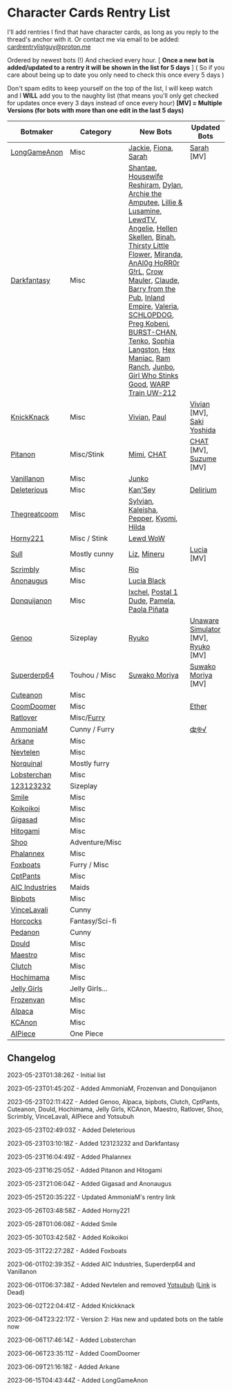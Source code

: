 # Character Cards Rentry List

I'll add rentries I find that have character cards, as long as you reply to the thread's anchor with it.
Or contact me via email to be added: cardrentrylistguy@proton.me

Ordered by newest bots (!) And checked every hour.
[ **Once a new bot is added/updated to a rentry it will be shown in the list for 5 days** ]
( So if you care about being up to date you only need to check this once every 5 days )

Don't spam edits to keep yourself on the top of the list, I will keep watch and I **WILL** add you to the naughty list
(that means you'll only get checked for updates once every 3 days instead of once every hour)
**[MV] = Multiple Versions (for bots with more than one edit in the last 5 days)**

Botmaker | Category | New Bots | Updated Bots
------ | ------ | ------ | ------
[LongGameAnon](https://rentry.org/LongGameAnon) | Misc |[Jackie](https://avatars.charhub.io/avatars/LongGameAnon/Jackie/tavern.png), [Fiona](https://avatars.charhub.io/avatars/LongGameAnon/fiona-fantasy-boating-adventure/tavern.png), [Sarah](https://avatars.charhub.io/avatars/LongGameAnon/sarah-frozen-time-edition/tavern.png)|[Sarah](https://avatars.charhub.io/avatars/LongGameAnon/sarah-frozen-time-edition/tavern.png) [MV]
[Darkfantasy](https://rentry.org/Darkfantasy109) | Misc |[Shantae](https://files.catbox.moe/dn89ve.png), [Housewife Reshiram](https://files.catbox.moe/avytph.png), [Dylan](https://files.catbox.moe/zdh5dp.png), [Archie the Amputee](https://files.catbox.moe/q5cfl3.png), [Lillie & Lusamine](https://files.catbox.moe/mwe7r3.png), [LewdTV](https://files.catbox.moe/3u7ynt.png), [Angelie](https://files.catbox.moe/hfya9x.png), [Hellen Skellen](https://files.catbox.moe/2cmjbg.png), [Binah](https://files.catbox.moe/mad9op.png), [Thirsty Little Flower](https://files.catbox.moe/vbwac2.png), [Miranda](https://files.catbox.moe/7g44v3.png), [AnAl0g HoRR0r G!rL](https://files.catbox.moe/3nhztz.png), [Crow Mauler](https://files.catbox.moe/p86oey.png), [Claude](https://files.catbox.moe/4irzz9.png), [Barry from the Pub](https://files.catbox.moe/ehvx57.png), [Inland Empire](https://files.catbox.moe/u2fd5r.png), [Valeria](https://files.catbox.moe/msd0wp.png), [SCHLOPDOG](https://files.catbox.moe/88smbn.png), [Preg Kobeni](https://files.catbox.moe/l40n00.png), [BURST-CHAN](https://files.catbox.moe/vjn1ue.png), [Tenko](https://files.catbox.moe/drf7al.png), [Sophia Langston](https://files.catbox.moe/ta9iu0.png), [Hex Maniac](https://files.catbox.moe/qzrp1r.png), [Ram Ranch](https://files.catbox.moe/xze034.png), [Junbo](https://files.catbox.moe/mx0cdl.png), [Girl Who Stinks Good](https://files.catbox.moe/n79kue.png), [WARP Train UW-212](https://files.catbox.moe/wqtipm.png)|
[KnickKnack](https://rentry.org/knickknackkered) | Misc |[Vivian](https://files.catbox.moe/yro0lu.png), [Paul](https://files.catbox.moe/tkpne4.png)|[Vivian](https://files.catbox.moe/yro0lu.png) [MV], [Saki Yoshida](https://files.catbox.moe/rzwxnd.png)
[Pitanon](https://rentry.org/pitanonbots) | Misc/Stink |[Mimi](https://files.catbox.moe/fjg5vq.png), [CHAT](https://files.catbox.moe/s4zwuj.png)|[CHAT](https://files.catbox.moe/s4zwuj.png) [MV], [Suzume](https://files.catbox.moe/x86rgz.png) [MV]
[Vanillanon](https://rentry.org/bingbingwahoo) | Misc |[Junko](https://files.catbox.moe/4r7180.png)|
[Deleterious](https://rentry.org/deleterious) | Misc |[Kan'Sey](https://files.catbox.moe/cr94ul.png)|[Delirium](https://files.catbox.moe/mo5tbg.png)
[Thegreatcoom](https://rentry.org/Thegreatcoom) | Misc |[Sylvian](https://files.catbox.moe/h54fkr.png), [Kaleisha](https://files.catbox.moe/zj03t0.png), [Pepper](https://files.catbox.moe/n15rek.png), [Kyomi](https://files.catbox.moe/q287yw.png), [Hilda](https://files.catbox.moe/9yh9md.png)|
[Horny221](https://rentry.org/hornythings) | Misc / Stink |[Lewd WoW](https://files.catbox.moe/8bvg5q.png)|
[Sull](https://rentry.org/p8kav)   | Mostly cunny |[Liz](https://files.catbox.moe/txa9xw.png), [Mineru](https://files.catbox.moe/4g5jz3.png)|[Lucia](https://files.catbox.moe/m5cm6e.png) [MV]
[Scrimbly](https://rentry.org/scrimb) | Misc |[Rio](https://files.catbox.moe/l775cg.png)|
[Anonaugus](https://rentry.org/anonaugusproductions) | Misc |[Lucia Black](https://files.catbox.moe/feaeg5.png)|
[Donquijanon](https://rentry.org/donquijanon) | Misc |[Ixchel](https://files.catbox.moe/ae1dgn.png), [Postal 1 Dude](https://avatars.charhub.io/avatars/donquijanon/postal-1-dude/chara_card_v2.png), [Pamela](https://files.catbox.moe/1y78a8.png), [Paola Piñata](https://files.catbox.moe/5un264.png)|
[Genoo](https://rentry.org/295se) | Sizeplay |[Ryuko](https://files.catbox.moe/oxbald.png)|[Unaware Simulator](https://files.catbox.moe/3sv4do.png) [MV], [Ryuko](https://files.catbox.moe/oxbald.png) [MV]
[Superderp64](https://rentry.org/derpbots) | Touhou / Misc |[Suwako Moriya](https://files.catbox.moe/oqscau.png)|[Suwako Moriya](https://files.catbox.moe/oqscau.png) [MV]
[Cuteanon](https://rentry.org/cuteanon) | Misc ||
[CoomDoomer](https://rentry.org/coomerdoomerden) | Misc ||[Ether](https://files.catbox.moe/l9y9vw.png)
[Ratlover](https://rentry.org/ratlover-cai) | Misc/[Furry](https://youtu.be/OlvF5LH1Kdg?t=71) ||
[AmmoniaM](https://rentry.org/mmu5g) | Cunny / Furry ||[ꭦ֎√](https://files.catbox.moe/cjak8k.png)
[Arkane](https://rentry.org/arkanebots) | Misc ||
[Nevtelen](https://rentry.org/Nevtelen) | Misc ||
[Norquinal](https://rentry.org/norqanon-bots/) | Mostly furry ||
[Lobsterchan](https://rentry.org/lobsterchan) | Misc ||
[123123232](https://rentry.org/g2u47) | Sizeplay ||
[Smile](https://rentry.org/HelpanonSmile) | Misc ||
[Koikoikoi](https://rentry.org/4amrn) | Misc ||
[Gigasad](https://rentry.org/gigasad) | Misc ||
[Hitogami](https://rentry.org/imtookening/) | Misc ||
[Shoo](https://rentry.org/shoobots) | Adventure/Misc ||
[Phalannex](https://rentry.co/phalannex) | Misc ||
[Foxboats](https://rentry.org/foxboats) | Furry / Misc ||
[CptPants](https://rentry.org/CptPants) | Misc ||
[AIC Industries](https://rentry.org/aicin) | Maids ||
[Bipbots](https://rentry.org/bipbots) | Misc ||
[VinceLavali](https://rentry.org/vincelavali) | Cunny ||
[Horcocks](https://rentry.org/horcocks) | Fantasy/Sci-fi ||
[Pedanon](https://rentry.org/Pedanon) | Cunny ||
[Dould](https://rentry.org/ox3iqa) | Misc ||
[Maestro](https://rentry.org/MaestroBots) | Misc ||
[Clutch](https://rentry.org/cominginclutch) | Misc ||
[Hochimama](https://rentry.co/hochimamabots) | Misc ||
[Jelly Girls](https://rentry.org/jelly-girls) | Jelly Girls... ||
[Frozenvan](https://rentry.org/frozenvan) | Misc ||
[Alpaca](https://rentry.org/AlpacaBots) | Misc ||
[KCAnon](https://rentry.org/botelover_23d5492d) | Misc ||
[AIPiece](https://rentry.org/AIPiece) | One Piece ||

## Changelog
2023-05-23T01:38:26Z - Initial list

2023-05-23T01:45:20Z - Added AmmoniaM, Frozenvan and Donquijanon

2023-05-23T02:11:42Z - Added Genoo, Alpaca, bipbots, Clutch, CptPants, Cuteanon, Dould, Hochimama, Jelly Girls, KCAnon, Maestro, Ratlover, Shoo, Scrimbly, VinceLavali, AIPiece and Yotsubuh

2023-05-23T02:49:03Z - Added Deleterious

2023-05-23T03:10:18Z - Added 123123232 and Darkfantasy

2023-05-23T16:04:49Z - Added Phalannex

2023-05-23T16:25:05Z - Added Pitanon and Hitogami

2023-05-23T21:06:04Z - Added Gigasad and Anonaugus

2023-05-25T20:35:22Z - Updated AmmoniaM's rentry link

2023-05-26T03:48:58Z - Added Horny221

2023-05-28T01:06:08Z - Added Smile

2023-05-30T03:42:58Z - Added Koikoikoi

2023-05-31T22:27:28Z - Added Foxboats

2023-06-01T02:39:35Z - Added AIC Industries, Superderp64 and Vanillanon

2023-06-01T06:37:38Z - Added Nevtelen and removed [Yotsubuh](https://www.chub.ai/users/yotsubuh) ([Link](https://rentry.org/yotsubuh) is Dead)

2023-06-02T22:04:41Z - Added Knickknack

2023-06-04T23:22:17Z - Version 2: Has new and updated bots on the table now

2023-06-06T17:46:14Z - Added Lobsterchan

2023-06-06T23:35:11Z - Added CoomDoomer

2023-06-09T21:16:18Z - Added Arkane

2023-06-15T04:43:44Z - Added LongGameAnon